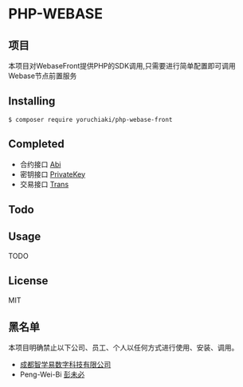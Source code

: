 # PHP-WEBASE

## 项目
本项目对WebaseFront提供PHP的SDK调用,只需要进行简单配置即可调用Webase节点前置服务

## Installing

```shell
$ composer require yoruchiaki/php-webase-front
```
## Completed

- 合约接口 [Abi](src%2FServices%2FAbi)
- 密钥接口 [PrivateKey](src%2FServices%2FPrivateKey)
- 交易接口 [Trans](src%2FServices%2FTrans)

## Todo

## Usage

TODO

## License

MIT

## 黑名单
本项目明确禁止以下公司、员工、个人以任何方式进行使用、安装、调用。

- [成都智学易数字科技有限公司](https://www.zhixuee.com/)
- Peng-Wei-Bi [彭未必](https://www.zhixuee.com/)
